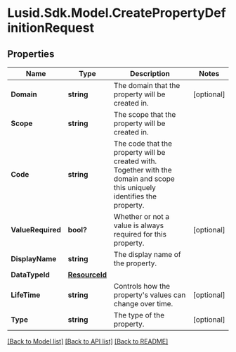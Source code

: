 
# Lusid.Sdk.Model.CreatePropertyDefinitionRequest

## Properties

Name | Type | Description | Notes
------------ | ------------- | ------------- | -------------
**Domain** | **string** | The domain that the property will be created in. | [optional] 
**Scope** | **string** | The scope that the property will be created in. | 
**Code** | **string** | The code that the property will be created with. Together with the domain and  scope this uniquely identifies the property. | 
**ValueRequired** | **bool?** | Whether or not a value is always required for this property. | [optional] 
**DisplayName** | **string** | The display name of the property. | 
**DataTypeId** | [**ResourceId**](ResourceId.md) |  | 
**LifeTime** | **string** | Controls how the property&#39;s values can change over time. | [optional] 
**Type** | **string** | The type of the property. | [optional] 

[[Back to Model list]](../README.md#documentation-for-models)
[[Back to API list]](../README.md#documentation-for-api-endpoints)
[[Back to README]](../README.md)

